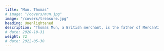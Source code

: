 ```yaml
---
title: "Mun, Thomas"
# image: "/covers/mun.jpg"
image: "/covers/treasure.jpg"
heading: Unenlightened
description: "Thomas Mun, a British merchant, is the father of Mercantilism which mutated into Neo-classical Economics after the Marginal Revolution. He wrote England's Treasure on Foreign Trade which became the bible of the European merchants who colonized the rest of the world and brought suffering and death to so many people"
# date: 2020-10-31
weight: 72
# date: 2022-05-30
---
```

